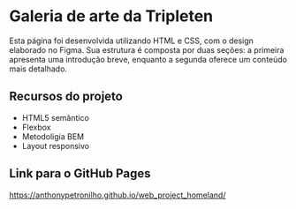 # Galeria de arte da Tripleten

Esta página foi desenvolvida utilizando HTML e CSS, com o design elaborado no Figma.
Sua estrutura é composta por duas seções: a primeira apresenta uma introdução breve,
enquanto a segunda oferece um conteúdo mais detalhado.

## Recursos do projeto

- HTML5 semântico
- Flexbox
- Metodoligia BEM
- Layout responsivo

## Link para o GitHub Pages

https://anthonypetronilho.github.io/web_project_homeland/

